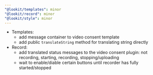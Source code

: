 ```yaml
---
"@lookit/templates": minor
"@lookit/record": minor
"@lookit/style": minor
---
```


- Templates:
  - add message container to video consent template
  - add public `translateString` method for translating string directly
- Record:
  - add translated status messages to the video consent plugin: not recording,
    starting, recording, stopping/uploading
  - wait to enable/diable certain buttons until recorder has fully
    started/stopped
